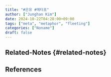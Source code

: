 ```yaml
---
title: "#은유 #메타포"
author: ["Junghan Kim"]
date: 2024-10-22T04:28:00+09:00
tags: ["meta", "metaphor", "fleeting"]
categories: ["Noname"]
draft: false
---
```


<!--more-->


## Related-Notes {#related-notes}

## References

<style>.csl-entry{text-indent: -1.5em; margin-left: 1.5em;}</style><div class="csl-bib-body">
</div>
